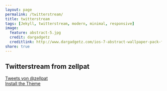 ```yaml
---
layout: page
permalink: /twitterstream/
title: twitterstream
tags: [Jekyll, twitterstream, modern, minimal, responsive]
image:
  feature: abstract-5.jpg
  credit: dargadgetz
  creditlink: http://www.dargadgetz.com/ios-7-abstract-wallpaper-pack-for-iphone-5-and-ipod-touch-retina/
share: true
---
```


## Twitterstream from zellpat

<div markdown="0"><a class="twitter-timeline" href="https://twitter.com/zellpat" data-widget-id="472055719433228291">Tweets von @zellpat</a>
<script>!function(d,s,id){var js,fjs=d.getElementsByTagName(s)[0],p=/^http:/.test(d.location)?'http':'https';if(!d.getElementById(id)){js=d.createElement(s);js.id=id;js.src=p+"://platform.twitter.com/widgets.js";fjs.parentNode.insertBefore(js,fjs);}}(document,"script","twitter-wjs");</script></div>


<div markdown="0"><a href="{{ site.url }}/theme-setup" class="btn btn-info">Install the Theme</a></div>


